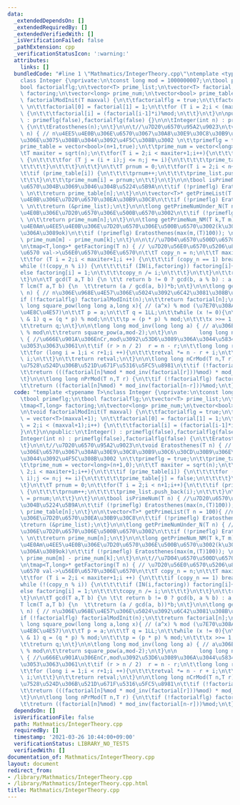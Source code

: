 ```yaml
---
data:
  _extendedDependsOn: []
  _extendedRequiredBy: []
  _extendedVerifiedWith: []
  _isVerificationFailed: false
  _pathExtension: cpp
  _verificationStatusIcon: ':warning:'
  attributes:
    links: []
  bundledCode: "#line 1 \"Mathmatics/IntegerTheory.cpp\"\ntemplate <typename T>\n\
    class Integer {\nprivate:\n\tconst long mod = 1000000007;\n\tbool primeflg;\n\t\
    bool factorialflg;\n\tvector<T> prime_list;\n\tvector<T> factorial;\n\tmap<T,long>\
    \ factoring;\n\tvector<long> prime_num;\n\tvector<bool> prime_table;\n\n\tvoid\
    \ factorialModInit(T maxval) {\n\t\tfactorialflg = true;\n\t\tfactorial = vector<T>(maxval+1);\
    \ \n\t\tfactorial[0] = factorial[1] = 1;\n\t\tfor (T i = 2;i < (maxval+1);i++)\
    \ {\n\t\t\tfactorial[i] = (factorial[i-1]*i)%mod;\n\t\t}\n\t}\n\npublic:\n\tInteger()\
    \ : primeflg(false),factorialflg(false) {}\n\n\tInteger(int n) : primeflg(false),factorialflg(false)\
    \ {\n\t\tEratosthenes(n);\n\t}\n\n\t//\u7D20\u6570\u95A2\u9023\n\tvoid Eratosthenes(T\
    \ n) { // n\u4EE5\u4E0B\u306E\u6570\u3067\u30A8\u30E9\u30C8\u30B9\u30C6\u30CD\u30B9\
    \u306E\u3075\u308B\u3044\u3092\u4F5C\u308B\u3002 \n\t\tprimeflg = true;\n\t\t\
    prime_table = vector<bool>(n+1,true);\n\t\tprime_num = vector<long>(n+1,0);\n\t\
    \tT maxiter = sqrt(n);\n\t\tfor(T i = 2;i < maxiter+1;i++){\n\t\t\tif (prime_table[i])\
    \ {\n\t\t\t\tfor (T j = (i + i);j <= n;j += i){\n\t\t\t\t\tprime_table[j] = false;\n\
    \t\t\t\t}\n\t\t\t}\n\t\t}\n\t\tT prnum = 0;\n\t\tfor(T i = 2;i < n+1;i++){\n\t\
    \t\tif (prime_table[i]) {\n\t\t\t\tprnum++;\n\t\t\t\tprime_list.push_back(i);\n\
    \t\t\t}\n\t\t\tprime_num[i] = prnum;\n\t\t}\n\t}\n\n\tbool isPrimeNum(T n) { //\u7D20\
    \u6570\u304B\u3069\u3046\u304B\u5224\u5B9A\n\t\tif (!primeflg) Eratosthenes(max(n,(T)100));\
    \ \n\t\treturn prime_table[n];\n\t}\n\n\tvector<T>* getPrimeList(T n = 100){ //n\u4EE5\
    \u4E0B\u306E\u7D20\u6570\u30EA\u30B9\u30C8\n\t\tif (!primeflg) Eratosthenes(n);\
    \ \n\t\treturn (&prime_list);\n\t}\n\n\tlong getPrimeNumUnder_N(T n) { //n\u4EE5\
    \u4E0B\u306E\u7D20\u6570\u306E\u500B\u6570\u3002\n\t\tif (!primeflg) Eratosthenes(max(n,(T)100));\
    \ \n\t\treturn prime_num[n];\n\t}\n\n\tlong getPrimeNum_NM(T k,T m){  //k\u4EE5\
    \u4E0Am\u4EE5\u4E0B\u306E\u7D20\u6570\u306E\u500B\u6570\u3002(k\u306FN\u4EE5\u4E0B\
    \u306A\u3089ok)\n\t\tif (!primeflg) Eratosthenes(max(m,(T)100)); \n\t\treturn\
    \ prime_num[m] - prime_num[k];\n\t}\n\n\t//\u7D04\u6570\u500D\u6570\u95A2\u9023\
    \n\tmap<T,long>* getFactoring(T n) { // \u7D20\u56E0\u6570\u5206\u89E3 key->\u56E0\
    \u6570 val->\u56E0\u6570\u306E\u6570\n\t\tT copy_n = n;\n\t\tT maxiter = sqrt(n);\n\
    \t\tfor (T i = 2;i < maxiter+1;i ++) {\n\t\t\tif (copy_n == 1) break;\n\t\t\t\
    while (!(copy_n % i)) {\n\t\t\t\tif (IN(i,factoring)) factoring[i]++;\n\t\t\t\t\
    else factoring[i] = 1;\n\t\t\t\tcopy_n /= i;\n\t\t\t}\n\t\t}\n\t\treturn (&factoring);\n\
    \t}\n\n\tT gcd(T a,T b) {\n \t\t return b != 0 ? gcd(b, a % b) : a;\n\t}\n\n\t\
    T lcm(T a,T b) {\n  \t\treturn (a / gcd(a, b))*b;\n\t}\n\n\tlong getFactorial(T\
    \ n) { // n\u306E\u968E\u4E57\u306E\u5024\u3092\u6C42\u3081\u308B\u3002\n\t\t\
    if (!factorialflg) factorialModInit(n);\n\t\treturn factorial[n];\n\t}\n\n\tlong\
    \ long square_pow(long long a,long x){ // (a^x) % mod (\u7E70\u308A\u8FD4\u3057\
    \u4E8C\u4E57)\n\t\tT p = a;\n\t\tT q = 1LL;\n\t\twhile (x != 0){\n\t\t\tif (x\
    \ & 1) q = (q * p) % mod;\n\t\t\tp = (p * p) % mod;\n\t\t\tx >>= 1;\n\t\t}\t\n\
    \t\treturn q;\n\t}\n\n\tlong long mod_inv(long long a) { // a\u306E\u9006\u5143\
    \ % mod\n\t\treturn square_pow(a,mod-2);\n\t}\n\n       long long nCr(T n,T r)\
    \ { //\u666E\u901A\u306EnCr,mod\u3092\u53D6\u3089\u306A\u3044\u5834\u5408\u306F\
    \u3053\u3063\u3061\n\t\tif (r > n / 2)  r = n - r;\n\t\tlong long retval = 1;\n\
    \t\tfor (long i = 1;i < r+1;i ++){\n\t\t\tretval *= n - r + i;\n\t\t\tretval /=\
    \ i;\n\t\t}\n\t\treturn retval;\n\t}\n\n\tlong long nCrMod(T n,T r) { // nCr \u4F7F\
    \u7528\u524D\u306B\u521D\u671F\u5316\u5FC5\u8981\n\t\tif (!factorialflg) factorialModInit(n);\n\
    \t\treturn (((factorial[n]%mod * mod_inv(factorial[r]))%mod) * mod_inv(factorial[n-r]))%mod;\n\
    \t}\n\n\tlong long nPrMod(T n,T r) {\n\t\tif (!factorialflg) factorialModInit(n);\n\
    \t\treturn ((factorial[n]%mod) * mod_inv(factorial[n-r]))%mod;\n\t}\n};\n"
  code: "template <typename T>\nclass Integer {\nprivate:\n\tconst long mod = 1000000007;\n\
    \tbool primeflg;\n\tbool factorialflg;\n\tvector<T> prime_list;\n\tvector<T> factorial;\n\
    \tmap<T,long> factoring;\n\tvector<long> prime_num;\n\tvector<bool> prime_table;\n\
    \n\tvoid factorialModInit(T maxval) {\n\t\tfactorialflg = true;\n\t\tfactorial\
    \ = vector<T>(maxval+1); \n\t\tfactorial[0] = factorial[1] = 1;\n\t\tfor (T i\
    \ = 2;i < (maxval+1);i++) {\n\t\t\tfactorial[i] = (factorial[i-1]*i)%mod;\n\t\t\
    }\n\t}\n\npublic:\n\tInteger() : primeflg(false),factorialflg(false) {}\n\n\t\
    Integer(int n) : primeflg(false),factorialflg(false) {\n\t\tEratosthenes(n);\n\
    \t}\n\n\t//\u7D20\u6570\u95A2\u9023\n\tvoid Eratosthenes(T n) { // n\u4EE5\u4E0B\
    \u306E\u6570\u3067\u30A8\u30E9\u30C8\u30B9\u30C6\u30CD\u30B9\u306E\u3075\u308B\
    \u3044\u3092\u4F5C\u308B\u3002 \n\t\tprimeflg = true;\n\t\tprime_table = vector<bool>(n+1,true);\n\
    \t\tprime_num = vector<long>(n+1,0);\n\t\tT maxiter = sqrt(n);\n\t\tfor(T i =\
    \ 2;i < maxiter+1;i++){\n\t\t\tif (prime_table[i]) {\n\t\t\t\tfor (T j = (i +\
    \ i);j <= n;j += i){\n\t\t\t\t\tprime_table[j] = false;\n\t\t\t\t}\n\t\t\t}\n\t\
    \t}\n\t\tT prnum = 0;\n\t\tfor(T i = 2;i < n+1;i++){\n\t\t\tif (prime_table[i])\
    \ {\n\t\t\t\tprnum++;\n\t\t\t\tprime_list.push_back(i);\n\t\t\t}\n\t\t\tprime_num[i]\
    \ = prnum;\n\t\t}\n\t}\n\n\tbool isPrimeNum(T n) { //\u7D20\u6570\u304B\u3069\u3046\
    \u304B\u5224\u5B9A\n\t\tif (!primeflg) Eratosthenes(max(n,(T)100)); \n\t\treturn\
    \ prime_table[n];\n\t}\n\n\tvector<T>* getPrimeList(T n = 100){ //n\u4EE5\u4E0B\
    \u306E\u7D20\u6570\u30EA\u30B9\u30C8\n\t\tif (!primeflg) Eratosthenes(n); \n\t\
    \treturn (&prime_list);\n\t}\n\n\tlong getPrimeNumUnder_N(T n) { //n\u4EE5\u4E0B\
    \u306E\u7D20\u6570\u306E\u500B\u6570\u3002\n\t\tif (!primeflg) Eratosthenes(max(n,(T)100));\
    \ \n\t\treturn prime_num[n];\n\t}\n\n\tlong getPrimeNum_NM(T k,T m){  //k\u4EE5\
    \u4E0Am\u4EE5\u4E0B\u306E\u7D20\u6570\u306E\u500B\u6570\u3002(k\u306FN\u4EE5\u4E0B\
    \u306A\u3089ok)\n\t\tif (!primeflg) Eratosthenes(max(m,(T)100)); \n\t\treturn\
    \ prime_num[m] - prime_num[k];\n\t}\n\n\t//\u7D04\u6570\u500D\u6570\u95A2\u9023\
    \n\tmap<T,long>* getFactoring(T n) { // \u7D20\u56E0\u6570\u5206\u89E3 key->\u56E0\
    \u6570 val->\u56E0\u6570\u306E\u6570\n\t\tT copy_n = n;\n\t\tT maxiter = sqrt(n);\n\
    \t\tfor (T i = 2;i < maxiter+1;i ++) {\n\t\t\tif (copy_n == 1) break;\n\t\t\t\
    while (!(copy_n % i)) {\n\t\t\t\tif (IN(i,factoring)) factoring[i]++;\n\t\t\t\t\
    else factoring[i] = 1;\n\t\t\t\tcopy_n /= i;\n\t\t\t}\n\t\t}\n\t\treturn (&factoring);\n\
    \t}\n\n\tT gcd(T a,T b) {\n \t\t return b != 0 ? gcd(b, a % b) : a;\n\t}\n\n\t\
    T lcm(T a,T b) {\n  \t\treturn (a / gcd(a, b))*b;\n\t}\n\n\tlong getFactorial(T\
    \ n) { // n\u306E\u968E\u4E57\u306E\u5024\u3092\u6C42\u3081\u308B\u3002\n\t\t\
    if (!factorialflg) factorialModInit(n);\n\t\treturn factorial[n];\n\t}\n\n\tlong\
    \ long square_pow(long long a,long x){ // (a^x) % mod (\u7E70\u308A\u8FD4\u3057\
    \u4E8C\u4E57)\n\t\tT p = a;\n\t\tT q = 1LL;\n\t\twhile (x != 0){\n\t\t\tif (x\
    \ & 1) q = (q * p) % mod;\n\t\t\tp = (p * p) % mod;\n\t\t\tx >>= 1;\n\t\t}\t\n\
    \t\treturn q;\n\t}\n\n\tlong long mod_inv(long long a) { // a\u306E\u9006\u5143\
    \ % mod\n\t\treturn square_pow(a,mod-2);\n\t}\n\n       long long nCr(T n,T r)\
    \ { //\u666E\u901A\u306EnCr,mod\u3092\u53D6\u3089\u306A\u3044\u5834\u5408\u306F\
    \u3053\u3063\u3061\n\t\tif (r > n / 2)  r = n - r;\n\t\tlong long retval = 1;\n\
    \t\tfor (long i = 1;i < r+1;i ++){\n\t\t\tretval *= n - r + i;\n\t\t\tretval /=\
    \ i;\n\t\t}\n\t\treturn retval;\n\t}\n\n\tlong long nCrMod(T n,T r) { // nCr \u4F7F\
    \u7528\u524D\u306B\u521D\u671F\u5316\u5FC5\u8981\n\t\tif (!factorialflg) factorialModInit(n);\n\
    \t\treturn (((factorial[n]%mod * mod_inv(factorial[r]))%mod) * mod_inv(factorial[n-r]))%mod;\n\
    \t}\n\n\tlong long nPrMod(T n,T r) {\n\t\tif (!factorialflg) factorialModInit(n);\n\
    \t\treturn ((factorial[n]%mod) * mod_inv(factorial[n-r]))%mod;\n\t}\n};"
  dependsOn: []
  isVerificationFile: false
  path: Mathmatics/IntegerTheory.cpp
  requiredBy: []
  timestamp: '2021-03-26 10:44:00+09:00'
  verificationStatus: LIBRARY_NO_TESTS
  verifiedWith: []
documentation_of: Mathmatics/IntegerTheory.cpp
layout: document
redirect_from:
- /library/Mathmatics/IntegerTheory.cpp
- /library/Mathmatics/IntegerTheory.cpp.html
title: Mathmatics/IntegerTheory.cpp
---
```

